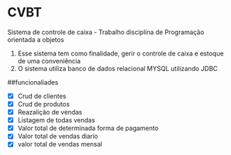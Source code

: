 # CVBT
Sistema de controle de caixa - Trabalho disciplina de Programação orientada a objetos

1. Esse sistema tem como finalidade, gerir o controle de caixa e estoque de uma conveniência
2. O sistema utiliza banco de dados relacional MYSQL utilizando JDBC

##funcionaliades
- [x] Crud de clientes
- [x] Crud de produtos
- [x] Reazalição de vendas
- [x] Listagem de todas vendas
- [x] Valor total de determinada forma de pagamento
- [x] Valor total de vendas diario
- [x] valor total de vendas mensal
